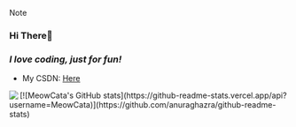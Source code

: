 > [!NOTE]
> ### Hi There👋

### *I love coding, just for fun!*

* My CSDN: [Here](https://blog.csdn.net/weixin_45122104)
<img align="left" src="https://github-readme-stats.vercel.app/api?username=MeowCata&show_icons=true&count_private=false&theme=vue-dark" />
[![MeowCata's GitHub stats](https://github-readme-stats.vercel.app/api?username=MeowCata)](https://github.com/anuraghazra/github-readme-stats)
